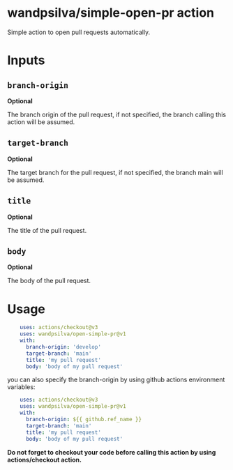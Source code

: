# wandpsilva/simple-open-pr action

Simple action to open pull requests automatically.

# **Inputs**

## `branch-origin`

**Optional** 

The branch origin of the pull request, if not specified, the branch calling this action will be assumed.

## `target-branch`

**Optional** 

The target branch for the pull request, if not specified, the branch main will be assumed.

## `title`

**Optional** 

The title of the pull request.

## `body`

**Optional** 

The body of the pull request.


# **Usage**
```yaml
    uses: actions/checkout@v3
    uses: wandpsilva/open-simple-pr@v1
    with:
      branch-origin: 'develop'
      target-branch: 'main'
      title: 'my pull request'
      body: 'body of my pull request'
```

you can also specify the branch-origin by using github actions environment variables:
```yaml
    uses: actions/checkout@v3
    uses: wandpsilva/open-simple-pr@v1
    with:
      branch-origin: ${{ github.ref_name }}
      target-branch: 'main'
      title: 'my pull request'
      body: 'body of my pull request'
```

**Do not forget to checkout your code before calling this action by using actions/checkout action.**
